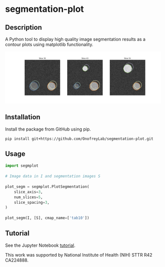 # segmentation-plot

## Description
A Python tool to display high quality image segmentation results as a contour plots using matplotlib functionality.

![Example Segmentation Visualization](/assets/example.png "Example contour plot of segmentations on synthetic image.")


## Installation
Install the package from GitHub using pip.
```
pip install git+https://github.com/OnofreyLab/segmentation-plot.git
```



## Usage

```python
import segmplot

# Image data in I and segmentation images S

plot_segm = segmplot.PlotSegmentation(
    slice_axis=3, 
    num_slices=5, 
    slice_spacing=3, 
)

plot_segm(I, [S], cmap_name=['tab10'])

```

## Tutorial

See the Jupyter Notebook [tutorial](https://github.com/OnofreyLab/segmentation-plot/blob/main/notebooks/example.ipynb).



This work was supported by National Institute of Health (NIH) STTR R42 CA224888.
